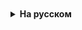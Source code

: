 <details style="padding-top: 18px">
  <summary style="cursor: pointer;"><b>На русском</b></summary>

```

```



# ПЕРЕМЕННЫЕ И ТИПЫ ДАННЫХ

## Представление информации в компьютере

Компьютер использует для хранения информации двоичный (бинарный) код, состоящий из двух цифр: 0 и 1. Этот код является основой внутреннего языка, на котором "говорит" компьютер. 

Для корректной интерпретации информации важно знание её типа, будь то число, буква или другой символ. Это помогает правильно обрабатывать и представлять данные.

**Бит** - это базовая единица информации в компьютере. Он может принимать значение 0 (ложь) или 1 (истина). Биты используются для представления различных состояний и данных.

В повседневной жизни мы привыкли к десятичной системе счисления, но компьютер оперирует двоичной системой. Это означает, что числа представляются с использованием только 0 и 1.

Для того, чтобы представить десятичное число в двоичной системе счисления, можно воспользоваться вычислением остатков от деления на 2 и “прочесть” полученные значения снизу вверх

Группа из 8 бит называется **байтом**. Байты служат "кирпичиками" информации и используются для представления чисел, символов и других данных. Максимальное число, которое можно представить 1 байтом, - 255


### Коды для отображение чисел

**Прямой код** - это обычное бинарное представление числа. В прямом коде старший бит несет весовой знак числа. Например, для положительного числа 5 в 4-битном прямом коде: 0101.

**Обратный код** получается инвертированием всех битов прямого кода. Это значит, что 0 заменяется на 1, а 1 - на 0. Например, для числа 5 его обратный код будет: 1010.

**Дополнительный код** получается добавлением 1 к обратному коду числа. Таким образом, дополнительный код - это обратный код с добавленной единицей. Например, для числа 5 его дополнительный код: 1011.


В системе дополнительного кода разряд числа, отвечающий за знак, обычно называется "старшим разрядом" или "знаковым битом". Этот бит указывает на знак числа: 0 обозначает положительное число, а 1 — отрицательное.

В 8-битной системе дополнительного кода, например, старший бит (самый левый бит) отвечает за знак числа. Если старший бит равен 0, это положительное число, и значение остальных битов следует интерпретировать как модуль этого числа. Если старший бит равен 1, это отрицательное число, и значение остальных битов представляет собой дополнение к обратному коду положительного числа.

## Переменные

Переменная в программировании представляет собой именованный участок памяти, который можно использовать для хранения и обработки данных. Для того чтобы воспользоваться переменной, необходимо явно объявить ее, указав имя и тип данных, которые она будет хранить. Каждая переменная содержит данные определенного типа, такие как целые числа, вещественные числа, символы и т.д.

Чтобы использовать переменную, первым шагом является ее объявление, которое предполагает указание типа данных и выбор уникального имени. Например, int age; объявляет переменную с именем age, которая будет содержать целочисленные значения. Затем переменной можно присвоить конкретное значение, соответствующее ее типу, например, age = 25;. Можно также объявить и присвоить значение одновременно: int count = 10;

Тип данных переменной важен для правильной интерпретации и использования данных. Например, переменная типа double может хранить вещественные числа с плавающей запятой, в то время как переменная типа char будет предназначена для символьных данных. Важно соблюдать соответствие типа данных и значения, чтобы избежать ошибок при выполнении программы.

### int

В языке программирования Java тип данных int представляет собой целочисленный тип, который используется для хранения целых чисел. Тип int занимает 4 байта в памяти компьютера, обеспечивая диапазон значений от -2147483648 до 2147483647

Над переменными типа int можно выполнять основные арифметические операции, такие как сложение, вычитание, умножение и деление.

Операция взятия остатка (%) позволяет получить остаток от деления двух целых чисел. Например, 13 % 3 даст в результате 1, так как 13 деленное на 3 равно 4 и остаток равен 1. Операция целочисленного деления (/) возвращает только целую часть от результата деления, отбрасывая дробную часть. Например, 13 / 3 возвращает 4, так как результат деления 13 на 3 равен 3.25, но целочисленное деление вернет только 3.

Тип данных int является одним из наиболее часто используемых целочисленных типов в Java, обеспечивая достаточный диапазон значений для большинства приложений. При использовании этого типа данных важно учитывать его ограничения, особенности операций и выбирать его в зависимости от требуемого диапазона значений.

### double

В языке программирования Java тип данных double представляет собой числовой тип с плавающей точкой, используемый для хранения вещественных чисел. Этот тип данных занимает 8 байт в памяти компьютера, что обеспечивает расширенный диапазон значений по сравнению с целочисленными типами данных.

double подходит для работы с очень маленькими и очень большими числами, предоставляя большой диапазон значений. Минимальное положительное - 4.9 * 10-324, максимальное положительное значение - 1.7976931348623157 * 10308. Вы можете выполнять все стандартные арифметические операции над переменными типа double, включая сложение, вычитание, умножение и деление.

Пример присвоения значения переменной типа double: double pi = 3.14159;.

Тип данных double предоставляет точное представление вещественных чисел и широко используется в программировании, особенно там, где требуется высокая точность при работе с десятичными дробями или большими числами. При использовании double важно учесть возможные потери точности из-за представления чисел с плавающей точкой.

### char

В языке программирования Java, тип данных char используется для хранения одного символа. Тип char занимает 2 байта в памяти компьютера, что позволяет представлять символы с использованием стандарта Unicode. Unicode – это международный стандарт, который позволяет компьютерам представлять и обрабатывать текст на большинстве письменных языков мира, поддерживая огромное количество символов и специальных знаков.

Каждый символ в Unicode имеет уникальный код, называемый кодовой точкой. Например, символ 'A' имеет кодовую точку U+0041 (65 - в десятичной системе счисления), а русская буква 'Я' – U+042F (1071 - в десятичной системе счисления). Тип данных char в Java может представлять любой символ из стандарта Unicode, используя эти кодовые точки.

Пример присвоения значения переменной типа char: char letter = 'A';

Тип char широко используется в программировании для работы с отдельными символами, строками текста и при выполнении различных операций с текстовыми данными. Например, он может быть использован для проверки, является ли символ буквой, цифрой, знаком пунктуации и т.д. Важно помнить, что char в Java представляет собой беззнаковый тип, и его значения находятся в диапазоне от 0 до 65,535, что соответствует диапазону кодовых точек Unicode.
Примитивные типы данных
Примитивные типы данных в Java – это встроенные типы данных, которые определены в самом языке программирования. Они используются для хранения простых значений, таких как числа, символы и логические значения. В Java существует восемь примитивных типов данных:

```
byte: Целочисленный тип, занимает 1 байт памяти. Хранит значения от -128 до 127.

short: Целочисленный тип, занимает 2 байта памяти. Хранит значения от -32,768 до 32,767.

int: Стандартный целочисленный тип, занимает 4 байта памяти. Хранит значения от -2,147,483,648 до 2,147,483,647.

long: Большой целочисленный тип, занимает 8 байт памяти. Хранит значения от -9,223,372,036,854,775,808 до 9,223,372,036,854,775,807.

float: Тип с плавающей точкой, занимает 4 байта памяти. Используется для представления вещественных чисел с меньшей точностью.

double: Тип с плавающей точкой, занимает 8 байт памяти. Используется для представления вещественных чисел с большей точностью.

char: Символьный тип, занимает 2 байта памяти. Используется для хранения отдельных символов (в Unicode).

boolean: Логический тип, занимает 1 бит (но в реализации может занимать больше из-за выравнивания памяти). Используется для хранения логических значений true (истина) и false (ложь).
```

Эти типы данных являются основой для работы с числовыми, символьными и логическими значениями в Java. Они отличаются от ссылочных типов данных, таких как объекты и массивы, тем, что хранят данные непосредственно, а не ссылки на объекты в памяти.

### Литеральные значения

Литеральные значения – это фиксированные значения, которые непосредственно встроены в код программы. Они используются для представления постоянных значений различных типов данных. В Java литералы могут быть представлены для различных типов данных:

Целочисленные литералы: Могут быть представлены в десятичной (базовая 10), шестнадцатеричной (базовая 16, например 0x1A), восьмеричной (базовая 8, начинается с 0, например 034) и двоичной (базовая 2, начинается с 0b или 0B, например 0b1010) системах счисления.

Литералы с плавающей точкой: Представляют вещественные числа, могут быть записаны в обычном (например, 0.75) или научном (например, 1.5e-4) форматах.

Символьные литералы: Представляют символы Unicode и заключаются в одинарные кавычки, например 'a', '\u0041' (код символа 'A').

Строковые литералы: Последовательность символов, заключенных в двойные кавычки, например "Hello World".

Логические литералы: true и false для представления логических значений.

### Переполнение

Переполнение происходит, когда значение, присваиваемое переменной, выходит за пределы её допустимого диапазона значений. Это часто происходит с целочисленными типами данных из-за их ограниченного размера:

В случае целочисленного переполнения, если значение выходит за верхний предел, оно "оборачивается" к началу диапазона. Например, для типа byte после значения 127 следует -128. Это происходит происходит из-за способа представления чисел в двоичной форме и ограниченного количества битов, выделенных для хранения этих чисел.

Рассмотрим это на примере:

Двоичное представление: В компьютерах все данные, включая числа, представлены в виде двоичных чисел (наборов 0 и 1). Количество битов, выделенных для каждого типа данных, определяет максимальное число, которое может быть представлено.

Ограниченное количество битов: Когда значение превышает максимально возможное для данного количества битов, происходит переполнение. Например, для 8-битного целого числа максимальное значение – 255 (в двоичной системе 11111111). При добавлении 1 к этому числу, двоичное значение должно было бы стать 100000000, но из-за ограничения в 8 битов, старший бит (9-й бит) "отбрасывается", и значение становится 00000000 (то есть 0).

Циклическое переполнение: Этот процесс можно представить как циклическое возвращение к началу диапазона. В примере с 8-битным числом, после достижения 255 (максимального значения), счет продолжается с начала диапазона, то есть с 0.

В случае со знаковыми целыми числами, такими как int или byte в Java, принцип аналогичен, но в дополнение к значениям, которые могут быть представлены, учитывается также знак числа (положительный или отрицательный), что влияет на интерпретацию двоичных данных.

Это поведение является фундаментальным для двоичных систем и присутствует во всех языках программирования и компьютерных архитектурах, где используются ограниченные по размеру типы данных.

Понимание переполнения важно для предотвращения неожиданных ошибок в вычислениях, особенно в случаях, когда работа ведется с большими числами или в условиях, где точность вычислений критична. В Java необходимо тщательно управлять размерами данных и типами переменных, чтобы избежать таких проблем.

### Неявное преобразование типов

Неявное преобразование типов в Java - это процесс, при котором компилятор автоматически преобразует один тип данных в другой. Это происходит, когда операнды в выражении имеют разные типы данных. Примером такого преобразования является преобразование из char в int и в double.

Когда переменная типа char используется в контексте, требующем int (например, в арифметической операции), происходит неявное преобразование типа. В Java тип char представляет символ в кодировке Unicode и занимает 2 байта. Каждый символ char имеет соответствующее целочисленное значение в Unicode.

```
char ch = 'A'; // Unicode для 'A' - это 65
int num = ch;  // неявное преобразование char в int
System.out.println(num); // Выведет 65
```

В этом примере, когда мы присваиваем значение типа char переменной типа int, символ 'A' автоматически преобразуется в его целочисленный эквивалент в Unicode, который равен 65.

В случае преобразования из int в double, int - это 32-битный целочисленный тип данных, а double - это 64-битный тип данных с плавающей точкой.

Поскольку double может содержать все значения int и дополнительно вещественные числа, преобразование происходит автоматически без потери информации. При этом целочисленное значение 65 преобразуется в значение с плавающей точкой 65.0.

Неявное преобразование в таких случаях удобно, поскольку избавляет программиста от необходимости писать дополнительный код для явного приведения типов.

### Явное преобразование типов

Явное преобразование типов данных в Java, также известное как приведение типов, происходит, когда программист явно указывает конвертацию из одного типа данных в другой. Это особенно важно, когда преобразуемый тип имеет больший размер или диапазон значений, чем целевой тип, или когда изменяется тип данных (например, с числового на символьный).

При преобразовании из double в int происходит усечение десятичной части числа. То есть, число округляется до ближайшего целого вниз.

```
double d = 66.3;
int i = (int) d; // Явное преобразование из double в int
System.out.println(i); // Выведет 66
```

Далее, преобразуем целочисленное значение int в символьный тип char. В Java символы char представлены их числовыми значениями в таблице Unicode.

```
int i = 66;
char c = (char) i; // Явное преобразование из int в char
System.out.println(c); // Выведет 'B'
```

В Unicode символу 'B' соответствует числовое значение 66. Таким образом, при преобразовании числа 66 в тип char мы получаем символ 'B'.

Оба шага в вашем примере демонстрируют, как явное преобразование типов используется для конвертации значений между различными типами данных в Java. Это важная часть языка программирования, позволяющая контролировать и управлять данными разных типов. Явное указание типов при приведении  требует от программиста осознанного решения о таком преобразовании, тем самым снижая риск непреднамеренной потери информации.


</details>
